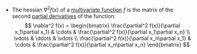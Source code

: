 - The hessian $\nabla^2 f(x)$ of a [multivariate function](Multivariate%20Function) $f$ is the matrix of the second [partial derivatives](Partial%20Derivative.md) of the function:
$$
\nabla^2 f(x) = \begin{bmatrix}
\frac{\partial^2 f(x)}{\partial x_1\partial x_1} & \cdots & \frac{\partial^2 f(x)}{\partial x_1\partial x_n} \\
\vdots & \ddots & \vdots \\
\frac{\partial^2 f(x)}{\partial x_n\partial x_1} & \cdots & \frac{\partial^2 f(x)}{\partial x_n\partial x_n}
\end{bmatrix}
$$
